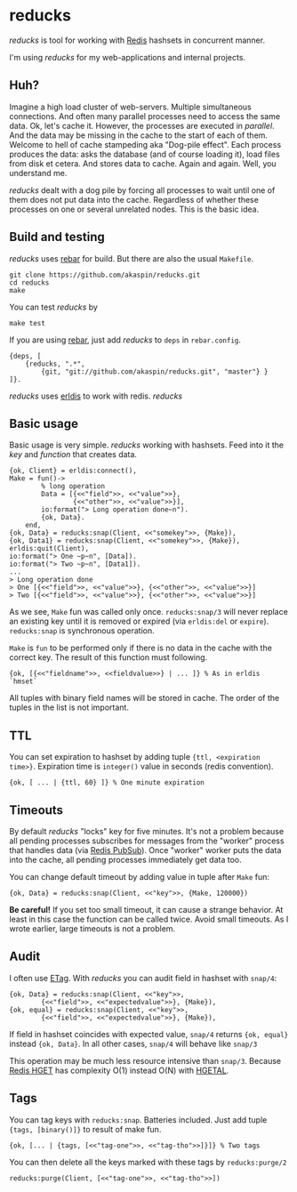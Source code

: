 # reducks

*reducks* is tool for working with [Redis](http://redis.io/) hashsets in 
concurrent manner.

I'm using *reducks* for my web-applications and internal projects.

## Huh?

Imagine a high load cluster of web-servers. Multiple simultaneous 
connections. And often many parallel processes need to access the same data. 
Ok, let's cache it. However, the processes are executed in *parallel*. And the 
data may be missing in the cache to the start of each of them. Welcome to hell 
of cache stampeding aka "Dog-pile effect". Each process produces the data: 
asks the database (and of course loading it), load files from disk et cetera. 
And stores data to cache. Again and again. Well, you understand me.

*reducks* dealt with a dog pile by forcing all processes to wait until one 
of them does not put data into the cache. Regardless of whether these 
processes on one or several unrelated nodes. This is the basic idea.

## Build and testing

*reducks* uses [rebar](https://github.com/basho/rebar) for build. But there 
are also the usual `Makefile`.

    git clone https://github.com/akaspin/reducks.git
    cd reducks
    make
    
You can test *reducks* by

    make test
    
If you are using [rebar](https://github.com/basho/rebar), just add *reducks* 
to `deps` in `rebar.config`.

    {deps, [
        {reducks, ".*",  
            {git, "git://github.com/akaspin/reducks.git", "master"} }
    ]}.
    
*reducks* uses [erldis](https://github.com/cstar/erldis) to work with redis. 
*reducks*

## Basic usage

Basic usage is very simple. *reducks* working with hashsets. Feed into it the 
*key* and *function* that creates data. 

    {ok, Client} = erldis:connect(),
    Make = fun()->
            % long operation
            Data = [{<<"field">>, <<"value">>}, 
                    {<<"other">>, <<"value">>}],
            io:format("> Long operation done~n").
            {ok, Data}.
        end,
    {ok, Data} = reducks:snap(Client, <<"somekey">>, {Make}),
    {ok, Data1} = reducks:snap(Client, <<"somekey">>, {Make}),
    erldis:quit(Client),
    io:format("> One ~p~n", [Data]).
    io:format("> Two ~p~n", [Data1]).
    ...
    > Long operation done
    > One [{<<"field">>, <<"value">>}, {<<"other">>, <<"value">>}]
    > Two [{<<"field">>, <<"value">>}, {<<"other">>, <<"value">>}]
    
As we see, `Make` fun was called only once. `reducks:snap/3` will never 
replace an existing key until it is removed or expired (via `erldis:del` or 
`expire`). `reducks:snap` is synchronous operation.

`Make` is `fun` to be performed only if there is no data in the cache with 
the correct key. The result of this function must following.
    
    {ok, [{<<"fieldname">>, <<fieldvalue>>} | ... ]} % As in erldis `hmset`
                
All tuples with binary field names will be stored in cache. The order of the 
tuples in the list is not important.

## TTL

You can set expiration to hashset by adding tuple `{ttl, <expiration time>}`. 
Expiration time is `integer()` value in seconds (redis convention). 

    {ok, [ ... | {ttl, 60} ]} % One minute expiration

## Timeouts

By default *reducks* "locks" key for five minutes. It's not a problem because 
all pending processes subscribes for messages from the "worker" process that 
handles data (via [Redis PubSub](http://redis.io/commands#pubsub)). Once 
"worker" worker puts the data into the cache, all pending processes 
immediately get data too. 

You can change default timeout by adding value in tuple after `Make` fun:

    {ok, Data} = reducks:snap(Client, <<"key">>, {Make, 120000})
    
**Be careful!** If you set too small timeout, it can cause a strange behavior. 
At least in this case the function can be called twice. Avoid small timeouts. 
As I wrote earlier, large timeouts is not a problem.

## Audit

I often use [ETag](http://en.wikipedia.org/wiki/HTTP_ETag). With *reducks* you 
can audit field in hashset with `snap/4`:

    {ok, Data} = reducks:snap(Client, <<"key">>, 
            {<<"field">>, <<"expectedvalue">>}, {Make}),
    {ok, equal} = reducks:snap(Client, <<"key">>, 
            {<<"field">>, <<"expectedvalue">>}, {Make}),
            
If field in hashset coincides with expected value, `snap/4` returns 
`{ok, equal}` instead `{ok, Data}`. In all other cases, `snap/4` will behave 
like `snap/3`
 
This operation may be much less resource intensive than `snap/3`. Because 
[Redis HGET](http://redis.io/commands/hget) has complexity O(1) instead O(N) 
with [HGETAL](http://redis.io/commands/hgetall).

## Tags

You can tag keys with `reducks:snap`. Batteries included. Just add tuple 
`{tags, [binary()]}` to result of make fun.

    {ok, [... | {tags, [<<"tag-one">>, <<"tag-tho">>]}]} % Two tags
    
You can then delete all the keys marked with these tags by `reducks:purge/2`

    reducks:purge(Client, [<<"tag-one">>, <<"tag-tho">>])




 
